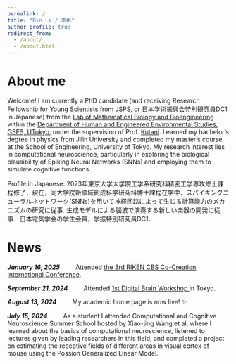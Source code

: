 ```yaml
---
permalink: /
title: "Bin Li / 李彬"
author_profile: true
redirect_from: 
  - /about/
  - /about.html
---
```

# About me
Welcome! I am currently a PhD candidate (and receiving Research Fellowship for Young Scientists from JSPS, or 日本学術振興会特別研究員DC1 in Japanese) from the [Lab of Mathematical Biology and Bioengineering](http://neuron.t.u-tokyo.ac.jp/mbb/) within the [Department of Human and Engineered Environmental Studies, GSFS, UTokyo](https://www.h.k.u-tokyo.ac.jp/research/mbb/index_e.html), under the supervision of Prof. [Kotani](https://x.com/KiyoshiKotani). I earned my bachelor’s degree in physics from Jilin University and completed my master’s course at the School of Engineering, University of Tokyo. My research interest lies in computational neuroscience, particularly in exploring the biological plausibility of Spiking Neural Networks (SNNs) and employing them to simulate cognitive functions.

Profile in Japanese: 2023年東京大学大学院工学系研究科精密工学専攻修士課程修了．現在，同大学院新領域創成科学研究科博士課程在学中．スパイキングニューラルネットワーク(SNNs)を用いて神経回路によって生じる計算能力のメカニズムの研究に従事. 生成モデルによる脳波で演奏する新しい楽器の開発に従事．日本電気学会の学生会員，学振特別研究員DC1．

<!-- During my previous studies, I improved the biological plausibility of neuron models in SNNs built by converting parameters from trained non-spiking one. I also studied how their performance on working memory tasks is affected by the regulation of excitatory and inhibitory signaling. In my PhD research, I am going to explore how a biologically plausible SNNs can connect with and regulate the activity of cultured neuron groups, and furtherer investigate the potential of using SNNs to assist the brain in performing cognitive functions.
"2003年東京大学大学院工学系研究科精密機械工学専攻博士課程修了．同大学院新領域創成科学研究科講師，同大学先端科学技術研究センター准教授などを経て，現在，同大学院新領域創成科学研究科教授．非線形動力学，統計物理学，生体信号処理，ヒューマンインタフェースの研究に従事．日本生体医工学会，精密工学会の会員．工学博士

"2023年東京大学大学院工学系研究科精密工学専攻修士課程修了．現在，同大学院新領域創成科学研究科博士課程在学中．スパイキングニューラルネットワーク(SNNS)を用いて、神経回路によって生じる計算能力のメカニズムの研究に従事。また、生成モデルによる脳波で演奏する新しい楽器の開発に従事．日本電気学会の学生会員，学振特別研究員DC1．
利用脉冲神经网络研究神经连接产生计算能力的机制。利用脑波信号及生成式模型开发新型乐器。
スパイキングニューラルネットワーク(SNNS)を用いて、神経回路によって生じる計算能力のメカニズムの研究に従事。また、生成モデルによる脳波で演奏する新しい楽器の開発に従事
"



"
After studying physics at Jilin University for my undergraduate degree, I chose to go to the University of Tokyo for my master's research on SNNs. Continuing in this field for my PhD, I was honored to receive Research Fellowship for Young Scientist from Japan Society for the Promotion of Science. -->

# News
***January 16, 2025*** <span style="display:inline-block; width: 2em;"></span> Attended <a href="https://cbs.riken.jp/en/events/co_creation3/index.html">the 3rd RIKEN CBS Co-Creation International Conference</a>.

***September 21, 2024*** <span style="display:inline-block; width: 2em;"></span> Attended <a href="https://boatneck-weeder-7b7.notion.site/1st-Digital-Brain-Workshop-131a68936dda4867a88fedd25dfaac92">1st Digital Brain Workshop </a> in Tokyo.

***August 13, 2024*** <span style="display:inline-block; width: 2em;"></span> My academic home page is now live! ✨


***July 15, 2024*** <span style="display:inline-block; width: 2em;"></span> 
As a student I attended Computational and Cognitive Neuroscience Summer School hosted by Xiao-jing Wang et al, where I learned about the basics of computational neuroscience, listened to lectures given by leading researchers in this field, and completed a project on estimating the receptive fields of different areas in visual cortex of mouse using the Possion Generalized Linear Model.

<!-- 
This is the front page of a website that is powered by the [Academic Pages template](https://github.com/academicpages/academicpages.github.io) and hosted on GitHub pages. [GitHub pages](https://pages.github.com) is a free service in which websites are built and hosted from code and data stored in a GitHub repository, automatically updating when a new commit is made to the respository. This template was forked from the [Minimal Mistakes Jekyll Theme](https://mmistakes.github.io/minimal-mistakes/) created by Michael Rose, and then extended to support the kinds of content that academics have: publications, talks, teaching, a portfolio, blog posts, and a dynamically-generated CV. You can fork [this repository](https://github.com/academicpages/academicpages.github.io) right now, modify the configuration and markdown files, add your own PDFs and other content, and have your own site for free, with no ads! An older version of this template powers my own personal website at [stuartgeiger.com](http://stuartgeiger.com), which uses [this Github repository](https://github.com/staeiou/staeiou.github.io).

A data-driven personal website
======
Like many other Jekyll-based GitHub Pages templates, Academic Pages makes you separate the website's content from its form. The content & metadata of your website are in structured markdown files, while various other files constitute the theme, specifying how to transform that content & metadata into HTML pages. You keep these various markdown (.md), YAML (.yml), HTML, and CSS files in a public GitHub repository. Each time you commit and push an update to the repository, the [GitHub pages](https://pages.github.com/) service creates static HTML pages based on these files, which are hosted on GitHub's servers free of charge.

Many of the features of dynamic content management systems (like Wordpress) can be achieved in this fashion, using a fraction of the computational resources and with far less vulnerability to hacking and DDoSing. You can also modify the theme to your heart's content without touching the content of your site. If you get to a point where you've broken something in Jekyll/HTML/CSS beyond repair, your markdown files describing your talks, publications, etc. are safe. You can rollback the changes or even delete the repository and start over -- just be sure to save the markdown files! Finally, you can also write scripts that process the structured data on the site, such as [this one](https://github.com/academicpages/academicpages.github.io/blob/master/talkmap.ipynb) that analyzes metadata in pages about talks to display [a map of every location you've given a talk](https://academicpages.github.io/talkmap.html).

Getting started
======
1. Register a GitHub account if you don't have one and confirm your e-mail (required!)
1. Fork [this repository](https://github.com/academicpages/academicpages.github.io) by clicking the "fork" button in the top right. 
1. Go to the repository's settings (rightmost item in the tabs that start with "Code", should be below "Unwatch"). Rename the repository "[your GitHub username].github.io", which will also be your website's URL.
1. Set site-wide configuration and create content & metadata (see below -- also see [this set of diffs](http://archive.is/3TPas) showing what files were changed to set up [an example site](https://getorg-testacct.github.io) for a user with the username "getorg-testacct")
1. Upload any files (like PDFs, .zip files, etc.) to the files/ directory. They will appear at https://[your GitHub username].github.io/files/example.pdf.  
1. Check status by going to the repository settings, in the "GitHub pages" section

Site-wide configuration
------
The main configuration file for the site is in the base directory in [_config.yml](https://github.com/academicpages/academicpages.github.io/blob/master/_config.yml), which defines the content in the sidebars and other site-wide features. You will need to replace the default variables with ones about yourself and your site's github repository. The configuration file for the top menu is in [_data/navigation.yml](https://github.com/academicpages/academicpages.github.io/blob/master/_data/navigation.yml). For example, if you don't have a portfolio or blog posts, you can remove those items from that navigation.yml file to remove them from the header. 

Create content & metadata
------
For site content, there is one markdown file for each type of content, which are stored in directories like _publications, _talks, _posts, _teaching, or _pages. For example, each talk is a markdown file in the [_talks directory](https://github.com/academicpages/academicpages.github.io/tree/master/_talks). At the top of each markdown file is structured data in YAML about the talk, which the theme will parse to do lots of cool stuff. The same structured data about a talk is used to generate the list of talks on the [Talks page](https://academicpages.github.io/talks), each [individual page](https://academicpages.github.io/talks/2012-03-01-talk-1) for specific talks, the talks section for the [CV page](https://academicpages.github.io/cv), and the [map of places you've given a talk](https://academicpages.github.io/talkmap.html) (if you run this [python file](https://github.com/academicpages/academicpages.github.io/blob/master/talkmap.py) or [Jupyter notebook](https://github.com/academicpages/academicpages.github.io/blob/master/talkmap.ipynb), which creates the HTML for the map based on the contents of the _talks directory).

**Markdown generator**

I have also created [a set of Jupyter notebooks](https://github.com/academicpages/academicpages.github.io/tree/master/markdown_generator
) that converts a CSV containing structured data about talks or presentations into individual markdown files that will be properly formatted for the Academic Pages template. The sample CSVs in that directory are the ones I used to create my own personal website at stuartgeiger.com. My usual workflow is that I keep a spreadsheet of my publications and talks, then run the code in these notebooks to generate the markdown files, then commit and push them to the GitHub repository.

How to edit your site's GitHub repository
------
Many people use a git client to create files on their local computer and then push them to GitHub's servers. If you are not familiar with git, you can directly edit these configuration and markdown files directly in the github.com interface. Navigate to a file (like [this one](https://github.com/academicpages/academicpages.github.io/blob/master/_talks/2012-03-01-talk-1.md) and click the pencil icon in the top right of the content preview (to the right of the "Raw | Blame | History" buttons). You can delete a file by clicking the trashcan icon to the right of the pencil icon. You can also create new files or upload files by navigating to a directory and clicking the "Create new file" or "Upload files" buttons. 

Example: editing a markdown file for a talk
![Editing a markdown file for a talk](/images/editing-talk.png)

For more info
------
More info about configuring Academic Pages can be found in [the guide](https://academicpages.github.io/markdown/). The [guides for the Minimal Mistakes theme](https://mmistakes.github.io/minimal-mistakes/docs/configuration/) (which this theme was forked from) might also be helpful. 
-->
